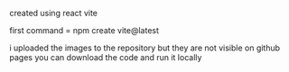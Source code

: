 created using react vite

first command = npm create vite@latest

i uploaded the images to the repository but they are not visible on github pages
you can download the code and run it locally 
